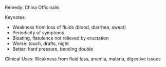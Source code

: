 Remedy: China Officinalis

Keynotes:
- Weakness from loss of fluids (blood, diarrhea, sweat)
- Periodicity of symptoms
- Bloating, flatulence not relieved by eructation
- Worse: touch, drafts, night
- Better: hard pressure, bending double

Clinical Uses: Weakness from fluid loss, anemia, malaria, digestive issues